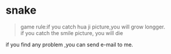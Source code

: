 # snake  
> game rule:if you catch hua ji picture,you will grow longger.  
> if you catch the smile picture, you will die

if you find any problem ,you can send e-mail to me.
